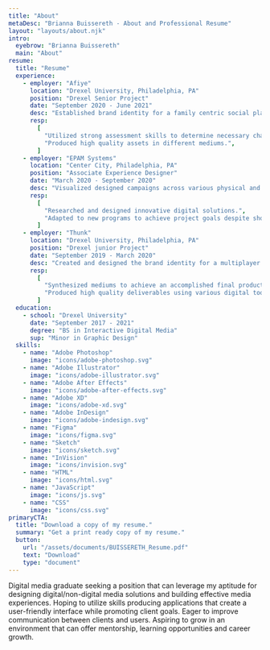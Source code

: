 ```yaml
---
title: "About"
metaDesc: "Brianna Buissereth - About and Professional Resume"
layout: "layouts/about.njk"
intro:
  eyebrow: "Brianna Buissereth"
  main: "About"
resume:
  title: "Resume"
  experience:
    - employer: "Afiye"
      location: "Drexel University, Philadelphia, PA"
      position: "Drexel Senior Project"
      date: "September 2020 - June 2021"
      desc: "Established brand identity for a family centric social platform. Organized and led several accounts of virtual workshops and interviews with repeating and new participants. Composed a complete user story throughout the project Afiye. Designed cohesive promotional materials for print, digital and video media."
      resp:
        [
          "Utilized strong assessment skills to determine necessary changes for the evolution of the project.",
          "Produced high quality assets in different mediums.",
        ]
    - employer: "EPAM Systems"
      location: "Center City, Philadelphia, PA"
      position: "Associate Experience Designer"
      date: "March 2020 - September 2020"
      desc: "Visualized designed campaigns across various physical and digital media in line with existing client brand identities. Collaborated with multiple asynchronous remote teams and stakeholders. Designed digital products for a wide range of industries. Delivered high quality deliverables utilizing various prototyping tools, Adobe Creative Suite and other programs necessary to complete the task. Participated in diverse virtual experience research workshops with key project stakeholders. Encouraged the utilization of the latest digital tools."
      resp:
        [
          "Researched and designed innovative digital solutions.",
          "Adapted to new programs to achieve project goals despite short deadlines.",
        ]
    - employer: "Thunk"
      location: "Drexel University, Philadelphia, PA"
      position: "Drexel junior Project"
      date: "September 2019 - March 2020"
      desc: "Created and designed the brand identity for a multiplayer online game to inspire creativity and generate fun in groups. Collaborated with and a team of multiple designers to develop an iterative/expandable design system. Developed and led research workshops as well as user play testing sessions to improve and iterate the game mechanics. Managed and outsourced team members for additional project elements."
      resp:
        [
          "Synthesized mediums to achieve an accomplished final product.",
          "Produced high quality deliverables using various digital tools.",
        ]
  education:
    - school: "Drexel University"
      date: "September 2017 - 2021"
      degree: "BS in Interactive Digital Media"
      sup: "Minor in Graphic Design"
  skills:
    - name: "Adobe Photoshop"
      image: "icons/adobe-photoshop.svg"
    - name: "Adobe Illustrator"
      image: "icons/adobe-illustrator.svg"
    - name: "Adobe After Effects"
      image: "icons/adobe-after-effects.svg"
    - name: "Adobe XD"
      image: "icons/adobe-xd.svg"
    - name: "Adobe InDesign"
      image: "icons/adobe-indesign.svg"
    - name: "Figma"
      image: "icons/figma.svg"
    - name: "Sketch"
      image: "icons/sketch.svg"
    - name: "InVision"
      image: "icons/invision.svg"
    - name: "HTML"
      image: "icons/html.svg"
    - name: "JavaScript"
      image: "icons/js.svg"
    - name: "CSS"
      image: "icons/css.svg"
primaryCTA:
  title: "Download a copy of my resume."
  summary: "Get a print ready copy of my resume."
  button:
    url: "/assets/documents/BUISSERETH_Resume.pdf"
    text: "Download"
    type: "document"
---
```


Digital media graduate seeking a position that can leverage my aptitude for designing digital/non-digital media solutions and building effective media experiences. Hoping to utilize skills producing applications that create a user-friendly interface while promoting client goals. Eager to improve communication between clients and users. Aspiring to grow in an environment that can offer mentorship, learning opportunities and career growth.
